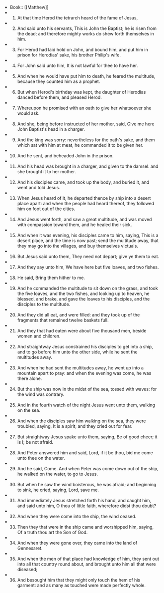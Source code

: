 - Book:: [[Matthew]]
- 1. At that time Herod the tetrarch heard of the fame of Jesus,
- 2. And said unto his servants, This is John the Baptist; he is risen from the dead; and therefore mighty works do shew forth themselves in him.
- 3. For Herod had laid hold on John, and bound him, and put him in prison for Herodias' sake, his brother Philip's wife.
- 4. For John said unto him, It is not lawful for thee to have her.
- 5. And when he would have put him to death, he feared the multitude, because they counted him as a prophet.
- 6. But when Herod's birthday was kept, the daughter of Herodias danced before them, and pleased Herod.
- 7. Whereupon he promised with an oath to give her whatsoever she would ask.
- 8. And she, being before instructed of her mother, said, Give me here John Baptist's head in a charger.
- 9. And the king was sorry: nevertheless for the oath's sake, and them which sat with him at meat, he commanded it to be given her.
- 10. And he sent, and beheaded John in the prison.
- 11. And his head was brought in a charger, and given to the damsel: and she brought it to her mother.
- 12. And his disciples came, and took up the body, and buried it, and went and told Jesus.
- 13. When Jesus heard of it, he departed thence by ship into a desert place apart: and when the people had heard thereof, they followed him on foot out of the cities.
- 14. And Jesus went forth, and saw a great multitude, and was moved with compassion toward them, and he healed their sick.
- 15. And when it was evening, his disciples came to him, saying, This is a desert place, and the time is now past; send the multitude away, that they may go into the villages, and buy themselves victuals.
- 16. But Jesus said unto them, They need not depart; give ye them to eat.
- 17. And they say unto him, We have here but five loaves, and two fishes.
- 18. He said, Bring them hither to me.
- 19. And he commanded the multitude to sit down on the grass, and took the five loaves, and the two fishes, and looking up to heaven, he blessed, and brake, and gave the loaves to his disciples, and the disciples to the multitude.
- 20. And they did all eat, and were filled: and they took up of the fragments that remained twelve baskets full.
- 21. And they that had eaten were about five thousand men, beside women and children.
- 22. And straightway Jesus constrained his disciples to get into a ship, and to go before him unto the other side, while he sent the multitudes away.
- 23. And when he had sent the multitudes away, he went up into a mountain apart to pray: and when the evening was come, he was there alone.
- 24. But the ship was now in the midst of the sea, tossed with waves: for the wind was contrary.
- 25. And in the fourth watch of the night Jesus went unto them, walking on the sea.
- 26. And when the disciples saw him walking on the sea, they were troubled, saying, It is a spirit; and they cried out for fear.
- 27. But straightway Jesus spake unto them, saying, Be of good cheer; it is I; be not afraid.
- 28. And Peter answered him and said, Lord, if it be thou, bid me come unto thee on the water.
- 29. And he said, Come. And when Peter was come down out of the ship, he walked on the water, to go to Jesus.
- 30. But when he saw the wind boisterous, he was afraid; and beginning to sink, he cried, saying, Lord, save me.
- 31. And immediately Jesus stretched forth his hand, and caught him, and said unto him, O thou of little faith, wherefore didst thou doubt?
- 32. And when they were come into the ship, the wind ceased.
- 33. Then they that were in the ship came and worshipped him, saying, Of a truth thou art the Son of God.
- 34. And when they were gone over, they came into the land of Gennesaret.
- 35. And when the men of that place had knowledge of him, they sent out into all that country round about, and brought unto him all that were diseased;
- 36. And besought him that they might only touch the hem of his garment: and as many as touched were made perfectly whole.
